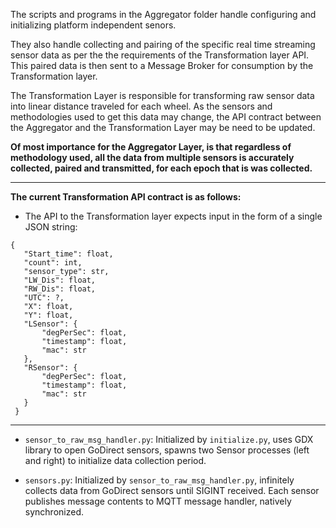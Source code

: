 The scripts and programs in the Aggregator folder handle configuring and initializing platform independent senors.  

They also handle collecting and pairing of the specific real time streaming sensor data as per the the requirements of the Transformation layer API.  
This paired data is then sent to a Message Broker for consumption by the Transformation layer.  

The Transformation Layer is responsible for transforming raw sensor data into linear distance traveled for each wheel. As the sensors and methodologies used to get this data may change, the API contract between the Aggregator and the Transformation Layer may be need to be updated.  

**Of most importance for the Aggregator Layer, is that regardless of methodology used, all the data from multiple sensors is accurately collected, paired and transmitted, for each epoch that is was collected.**

-----  

**The current Transformation API contract is as follows:**

- The API to the Transformation layer expects input in the form of a single JSON string:  
```
{
   "Start_time": float,
   "count": int,
   "sensor_type": str,
   "LW_Dis": float,
   "RW_Dis": float,
   "UTC": ?,
   "X": float,
   "Y": float,
   "LSensor": {
       "degPerSec": float,
       "timestamp": float,
       "mac": str
   }, 
   "RSensor": {
       "degPerSec": float,
       "timestamp": float,
       "mac": str
   }
 }
```
-----
* `sensor_to_raw_msg_handler.py`: Initialized by `initialize.py`, uses GDX library to open GoDirect sensors, spawns two Sensor processes (left and right) to initialize data collection period.

* `sensors.py`: Initialized by `sensor_to_raw_msg_handler.py`, infinitely collects data from GoDirect sensors until SIGINT received. Each sensor publishes message contents to MQTT message handler, natively synchronized. 
